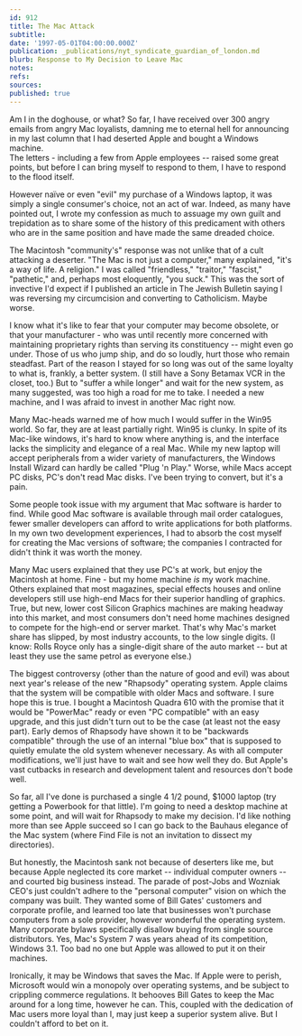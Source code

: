 ```yaml
---
id: 912
title: The Mac Attack
subtitle: 
date: '1997-05-01T04:00:00.000Z'
publication: _publications/nyt_syndicate_guardian_of_london.md
blurb: Response to My Decision to Leave Mac
notes: 
refs: 
sources: 
published: true
---
```

Am I in the doghouse, or what? So far, I have received over 300 angry emails from angry Mac loyalists, damning me to eternal hell for announcing in my last column that I had deserted Apple and bought a Windows machine.  
The letters - including a few from Apple employees -- raised some great points, but before I can bring myself to respond to them, I have to respond to the flood itself.

However naïve or even "evil" my purchase of a Windows laptop, it was simply a single consumer's choice, not an act of war. Indeed, as many have pointed out, I wrote my confession as much to assuage my own guilt and trepidation as to share some of the history of this predicament with others who are in the same position and have made the same dreaded choice.

The Macintosh "community's" response was not unlike that of a cult attacking a deserter. "The Mac is not just a computer," many explained, "it's a way of life. A religion." I was called "friendless," "traitor," "fascist," "pathetic," and, perhaps most eloquently, "you suck." This was the sort of invective I'd expect if I published an article in The Jewish Bulletin saying I was reversing my circumcision and converting to Catholicism. Maybe worse.

I know what it's like to fear that your computer may become obsolete, or that your manufacturer - who was until recently more concerned with maintaining proprietary rights than serving its constituency -- might even go under. Those of us who jump ship, and do so loudly, hurt those who remain steadfast. Part of the reason I stayed for so long was out of the same loyalty to what is, frankly, a better system. (I still have a Sony Betamax VCR in the closet, too.) But to "suffer a while longer" and wait for the new system, as many suggested, was too high a road for me to take. I needed a new machine, and I was afraid to invest in another Mac right now.

Many Mac-heads warned me of how much I would suffer in the Win95 world. So far, they are at least partially right. Win95 is clunky. In spite of its Mac-like windows, it's hard to know where anything is, and the interface lacks the simplicity and elegance of a real Mac. While my new laptop will accept peripherals from a wider variety of manufacturers, the Windows Install Wizard can hardly be called "Plug 'n Play." Worse, while Macs accept PC disks, PC's don't read Mac disks. I've been trying to convert, but it's a pain.

Some people took issue with my argument that Mac software is harder to find. While good Mac software is available through mail order catalogues, fewer smaller developers can afford to write applications for both platforms. In my own two development experiences, I had to absorb the cost myself for creating the Mac versions of software; the companies I contracted for didn't think it was worth the money.

Many Mac users explained that they use PC's at work, but enjoy the Macintosh at home. Fine - but my home machine *is* my work machine. Others explained that most magazines, special effects houses and online developers still use high-end Macs for their superior handling of graphics. True, but new, lower cost Silicon Graphics machines are making headway into this market, and most consumers don't need home machines designed to compete for the high-end or server market. That's why Mac's market share has slipped, by most industry accounts, to the low single digits. (I know: Rolls Royce only has a single-digit share of the auto market -- but at least they use the same petrol as everyone else.)

The biggest controversy (other than the nature of good and evil) was about next year's release of the new "Rhapsody" operating system. Apple claims that the system will be compatible with older Macs and software. I sure hope this is true. I bought a Macintosh Quadra 610 with the promise that it would be "PowerMac" ready or even "PC compatible" with an easy upgrade, and this just didn't turn out to be the case (at least not the easy part). Early demos of Rhapsody have shown it to be "backwards compatible" through the use of an internal "blue box" that is supposed to quietly emulate the old system whenever necessary. As with all computer modifications, we'll just have to wait and see how well they do. But Apple's vast cutbacks in research and development talent and resources don't bode well.

So far, all I've done is purchased a single 4 1/2 pound, $1000 laptop (try getting a Powerbook for that little). I'm going to need a desktop machine at some point, and will wait for Rhapsody to make my decision. I'd like nothing more than see Apple succeed so I can go back to the Bauhaus elegance of the Mac system (where Find File is not an invitation to dissect my directories).

But honestly, the Macintosh sank not because of deserters like me, but because Apple neglected its core market -- individual computer owners -- and courted big business instead. The parade of post-Jobs and Wozniak CEO's just couldn't adhere to the "personal computer" vision on which the company was built. They wanted some of Bill Gates' customers and corporate profile, and learned too late that businesses won't purchase computers from a sole provider, however wonderful the operating system. Many corporate bylaws specifically disallow buying from single source distributors. Yes, Mac's System 7 was years ahead of its competition, Windows 3.1. Too bad no one but Apple was allowed to put it on their machines.

Ironically, it may be Windows that saves the Mac. If Apple were to perish, Microsoft would win a monopoly over operating systems, and be subject to crippling commerce regulations. It behooves Bill Gates to keep the Mac around for a long time, however he can. This, coupled with the dedication of Mac users more loyal than I, may just keep a superior system alive. But I couldn't afford to bet on it.
